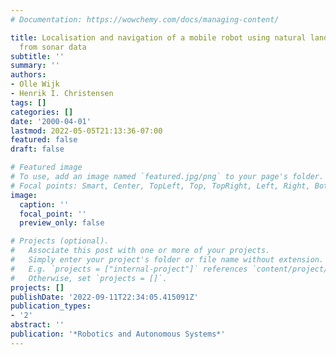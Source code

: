 ```yaml
---
# Documentation: https://wowchemy.com/docs/managing-content/

title: Localisation and navigation of a mobile robot using natural landmarks extracted
  from sonar data
subtitle: ''
summary: ''
authors:
- Olle Wijk
- Henrik I. Christensen
tags: []
categories: []
date: '2000-04-01'
lastmod: 2022-05-05T21:13:36-07:00
featured: false
draft: false

# Featured image
# To use, add an image named `featured.jpg/png` to your page's folder.
# Focal points: Smart, Center, TopLeft, Top, TopRight, Left, Right, BottomLeft, Bottom, BottomRight.
image:
  caption: ''
  focal_point: ''
  preview_only: false

# Projects (optional).
#   Associate this post with one or more of your projects.
#   Simply enter your project's folder or file name without extension.
#   E.g. `projects = ["internal-project"]` references `content/project/deep-learning/index.md`.
#   Otherwise, set `projects = []`.
projects: []
publishDate: '2022-09-11T22:34:05.415091Z'
publication_types:
- '2'
abstract: ''
publication: '*Robotics and Autonomous Systems*'
---
```


